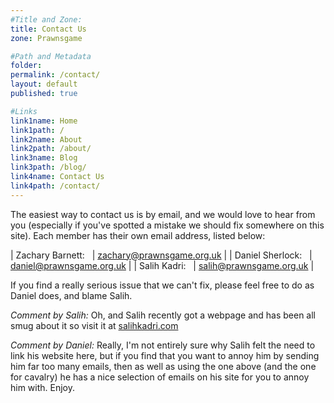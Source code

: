 ```yaml
---
#Title and Zone:
title: Contact Us
zone: Prawnsgame

#Path and Metadata
folder: 
permalink: /contact/
layout: default
published: true

#Links
link1name: Home
link1path: /
link2name: About
link2path: /about/
link3name: Blog
link3path: /blog/
link4name: Contact Us
link4path: /contact/
---
```


The easiest way to contact us is by email, and we would love to hear from you (especially if you've spotted a mistake we should fix somewhere on this site). Each member has their own email address, listed below:

| Zachary Barnett:&nbsp;&nbsp; | [zachary@prawnsgame.org.uk](mailto:zachary@prawnsgame.org.uk) |
| Daniel Sherlock:&nbsp;&nbsp; | [daniel@prawnsgame.org.uk](mailto:daniel@prawnsgame.org.uk) |
| Salih Kadri:&nbsp;&nbsp; | [salih@prawnsgame.org.uk](mailto:salih@prawnsgame.org.uk) |

If you find a really serious issue that we can't fix, please feel free to do as Daniel does, and blame Salih.

*Comment by Salih:* Oh, and Salih recently got a webpage and has been all smug about it so visit it at [salihkadri.com](http://salihkadri.com/)

*Comment by Daniel:* Really, I'm not entirely sure why Salih felt the need to link his website here, but if you find that you want to annoy him by sending him far too many emails, then as well as using the one above (and the one for cavalry) he has a nice selection of emails on his site for you to annoy him with. Enjoy.